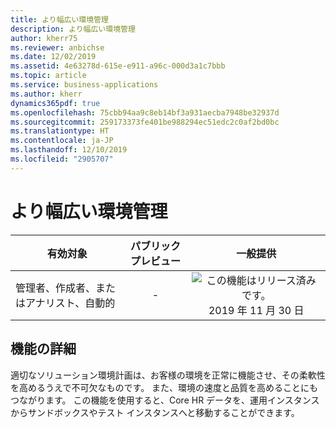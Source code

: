 ```yaml
---
title: より幅広い環境管理
description: より幅広い環境管理
author: kherr75
ms.reviewer: anbichse
ms.date: 12/02/2019
ms.assetid: 4e63278d-615e-e911-a96c-000d3a1c7bbb
ms.topic: article
ms.service: business-applications
ms.author: kherr
dynamics365pdf: true
ms.openlocfilehash: 75cbb94aa9c8eb14bf3a931aecba7948be32937d
ms.sourcegitcommit: 259173373fe401be988294ec51edc2c0af2bd0bc
ms.translationtype: HT
ms.contentlocale: ja-JP
ms.lasthandoff: 12/10/2019
ms.locfileid: "2905707"
---
```

# <a name="broader-environment-management"></a>より幅広い環境管理


| 有効対象    |  パブリック プレビュー | 一般提供 | 
| ---------- | :----------: |:----------: |
|管理者、作成者、またはアナリスト、自動的|-| ![この機能はリリース済みです。](/dynamics365-release-plan/media/green-checkmark.png "この機能はリリース済みです。") 2019 年 11 月 30 日|






## <a name="feature-details"></a>機能の詳細
<!--feature detail start -->
適切なソリューション環境計画は、お客様の環境を正常に機能させ、その柔軟性を高めるうえで不可欠なものです。 また、環境の速度と品質を高めることにもつながります。 この機能を使用すると、Core HR データを、運用インスタンスからサンドボックスやテスト インスタンスへと移動することができます。
<!--feature detail end -->









